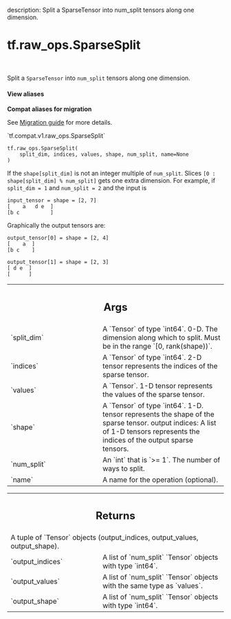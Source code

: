 description: Split a SparseTensor into num_split tensors along one dimension.

<div itemscope itemtype="http://developers.google.com/ReferenceObject">
<meta itemprop="name" content="tf.raw_ops.SparseSplit" />
<meta itemprop="path" content="Stable" />
</div>

# tf.raw_ops.SparseSplit

<!-- Insert buttons and diff -->

<table class="tfo-notebook-buttons tfo-api nocontent" align="left">

</table>



Split a `SparseTensor` into `num_split` tensors along one dimension.

<section class="expandable">
  <h4 class="showalways">View aliases</h4>
  <p>
<b>Compat aliases for migration</b>
<p>See
<a href="https://www.tensorflow.org/guide/migrate">Migration guide</a> for
more details.</p>
<p>`tf.compat.v1.raw_ops.SparseSplit`</p>
</p>
</section>

<pre class="devsite-click-to-copy prettyprint lang-py tfo-signature-link">
<code>tf.raw_ops.SparseSplit(
    split_dim, indices, values, shape, num_split, name=None
)
</code></pre>



<!-- Placeholder for "Used in" -->

If the `shape[split_dim]` is not an integer multiple of `num_split`. Slices
`[0 : shape[split_dim] % num_split]` gets one extra dimension.
For example, if `split_dim = 1` and `num_split = 2` and the input is

    input_tensor = shape = [2, 7]
    [    a   d e  ]
    [b c          ]

Graphically the output tensors are:

    output_tensor[0] = shape = [2, 4]
    [    a  ]
    [b c    ]

    output_tensor[1] = shape = [2, 3]
    [ d e  ]
    [      ]

<!-- Tabular view -->
 <table class="responsive fixed orange">
<colgroup><col width="214px"><col></colgroup>
<tr><th colspan="2"><h2 class="add-link">Args</h2></th></tr>

<tr>
<td>
`split_dim`
</td>
<td>
A `Tensor` of type `int64`.
0-D.  The dimension along which to split.  Must be in the range
`[0, rank(shape))`.
</td>
</tr><tr>
<td>
`indices`
</td>
<td>
A `Tensor` of type `int64`.
2-D tensor represents the indices of the sparse tensor.
</td>
</tr><tr>
<td>
`values`
</td>
<td>
A `Tensor`. 1-D tensor represents the values of the sparse tensor.
</td>
</tr><tr>
<td>
`shape`
</td>
<td>
A `Tensor` of type `int64`.
1-D. tensor represents the shape of the sparse tensor.
output indices: A list of 1-D tensors represents the indices of the output
sparse tensors.
</td>
</tr><tr>
<td>
`num_split`
</td>
<td>
An `int` that is `>= 1`. The number of ways to split.
</td>
</tr><tr>
<td>
`name`
</td>
<td>
A name for the operation (optional).
</td>
</tr>
</table>



<!-- Tabular view -->
 <table class="responsive fixed orange">
<colgroup><col width="214px"><col></colgroup>
<tr><th colspan="2"><h2 class="add-link">Returns</h2></th></tr>
<tr class="alt">
<td colspan="2">
A tuple of `Tensor` objects (output_indices, output_values, output_shape).
</td>
</tr>
<tr>
<td>
`output_indices`
</td>
<td>
A list of `num_split` `Tensor` objects with type `int64`.
</td>
</tr><tr>
<td>
`output_values`
</td>
<td>
A list of `num_split` `Tensor` objects with the same type as `values`.
</td>
</tr><tr>
<td>
`output_shape`
</td>
<td>
A list of `num_split` `Tensor` objects with type `int64`.
</td>
</tr>
</table>

